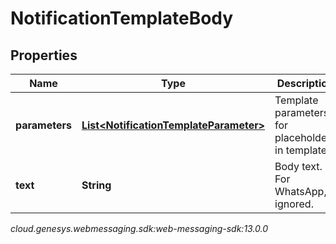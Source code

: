 # NotificationTemplateBody


## Properties

| Name | Type | Description | Notes |
| ------------ | ------------- | ------------- | ------------- |
| **parameters** | [**List&lt;NotificationTemplateParameter&gt;**](NotificationTemplateParameter) | Template parameters for placeholders in template. |  |
| **text** | **String** | Body text. For WhatsApp, ignored. |  [optional] |




_cloud.genesys.webmessaging.sdk:web-messaging-sdk:13.0.0_
